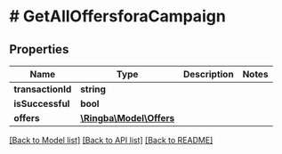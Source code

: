 # # GetAllOffersforaCampaign

## Properties

Name | Type | Description | Notes
------------ | ------------- | ------------- | -------------
**transactionId** | **string** |  |
**isSuccessful** | **bool** |  |
**offers** | [**\Ringba\Model\Offers**](Offers.md) |  |

[[Back to Model list]](../../README.md#models) [[Back to API list]](../../README.md#endpoints) [[Back to README]](../../README.md)

